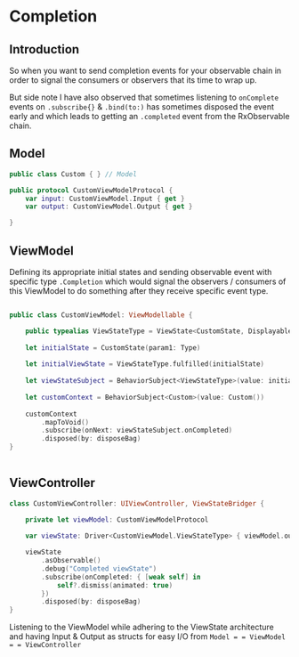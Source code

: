 

# Completion

## Introduction

So when you want to send completion events for your observable chain in order to signal the consumers or observers that its time to wrap up.

But side note I have also observed that sometimes listening to `onComplete` events on `.subscribe{}` & `.bind(to:)` has sometimes disposed the event early and which leads to getting an `.completed` event from the RxObservable chain.


## Model 

```swift
public class Custom { } // Model

public protocol CustomViewModelProtocol {
    var input: CustomViewModel.Input { get }
    var output: CustomViewModel.Output { get }

}
```
## ViewModel

Defining its appropriate initial states and sending observable event with specific type `.Completion` which would signal the observers / consumers of this ViewModel to do something after they receive specific event type.

```swift

public class CustomViewModel: ViewModellable {

	public typealias ViewStateType = ViewState<CustomState, DisplayableError, LoadingState, CustomStateEmptyState>
	
	let initialState = CustomState(param1: Type)
	 
	let initialViewState = ViewStateType.fulfilled(initialState)
	     
	let viewStateSubject = BehaviorSubject<ViewStateType>(value: initialViewState)
	
	let customContext = BehaviorSubject<Custom>(value: Custom())
	
	customContext
		.mapToVoid()
		.subscribe(onNext: viewStateSubject.onCompleted)
		.disposed(by: disposeBag)
}
            
```

## ViewController


```swift
class CustomViewController: UIViewController, ViewStateBridger {

	private let viewModel: CustomViewModelProtocol
	
	var viewState: Driver<CustomViewModel.ViewStateType> { viewModel.output.viewState }

	viewState
		.asObservable()
		.debug("Completed viewState")
		.subscribe(onCompleted: { [weak self] in
			self?.dismiss(animated: true)
		})
		.disposed(by: disposeBag)
}
```

Listening to the ViewModel while adhering to the ViewState architecture and having Input & Output as structs for easy I/O from `Model = = ViewModel = = ViewController` 
